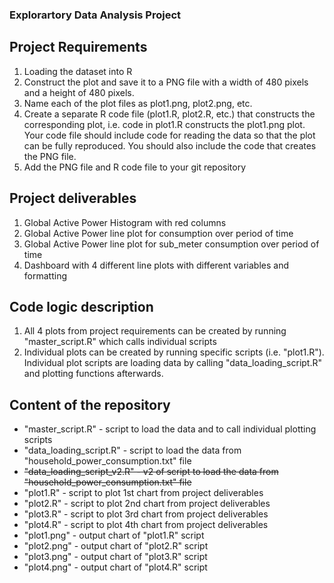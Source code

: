 ### Explorartory Data Analysis Project

## Project Requirements
1. Loading the dataset into R
2. Construct the plot and save it to a PNG file with a width of 480 pixels and a height of 480 pixels.
3. Name each of the plot files as plot1.png, plot2.png, etc.
4. Create a separate R code file (plot1.R, plot2.R, etc.) that constructs the corresponding plot, i.e. code in plot1.R constructs the plot1.png plot. Your code file should include code for reading the data so that the plot can be fully reproduced. You should also include the code that creates the PNG file.
5. Add the PNG file and R code file to your git repository

## Project deliverables
1. Global Active Power Histogram with red columns
2. Global Active Power line plot for consumption over period of time
3. Global Active Power line plot for sub_meter consumption over period of time
4. Dashboard with 4 different line plots with different variables and formatting

## Code logic description
1. All 4 plots from project requirements can be created by running "master_script.R" which calls individual scripts
2. Individual plots can be created by running specific scripts (i.e. "plot1.R"). Individual plot scripts are loading data by calling "data_loading_script.R" and plotting functions afterwards.


## Content of the repository
- "master_script.R" - script to load the data and to call individual plotting scripts
- "data_loading_script.R" - script to load the data from "household_power_consumption.txt" file
- ~~"data_loading_script_v2.R" - v2 of script to load the data from "household_power_consumption.txt" file~~
- "plot1.R" - script to plot 1st chart from project deliverables
- "plot2.R" - script to plot 2nd chart from project deliverables
- "plot3.R" - script to plot 3rd chart from project deliverables
- "plot4.R" - script to plot 4th chart from project deliverables
- "plot1.png" - output chart of "plot1.R" script
- "plot2.png" - output chart of "plot2.R" script
- "plot3.png" - output chart of "plot3.R" script
- "plot4.png" - output chart of "plot4.R" script